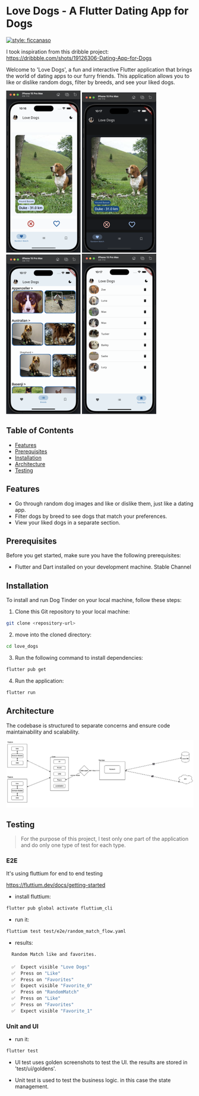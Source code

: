 # Love Dogs - A Flutter Dating App for Dogs

[![style: ficcanaso](https://img.shields.io/badge/style-ficcanaso-yellow)](https://github.com/dbbd59/ficcanaso)

I took inspiration from this dribble project:
https://dribbble.com/shots/19126306-Dating-App-for-Dogs

Welcome to 'Love Dogs', a fun and interactive Flutter application that brings the world of dating apps to our furry friends. This application allows you to like or dislike random dogs, filter by breeds, and see your liked dogs.

<img src="docs/home.png" alt="drawing" width="200"/>
<img src="docs/homeDark.png" alt="drawing" width="200"/>
<img src="docs/breeds.png" alt="drawing" width="200"/>
<img src="docs/favorites.png" alt="drawing" width="200"/>

## Table of Contents

- [Features](#features)
- [Prerequisites](#prerequisites)
- [Installation](#installation)
- [Architecture](#architecture)
- [Testing](#testing)

## Features

- Go through random dog images and like or dislike them, just like a dating app.
- Filter dogs by breed to see dogs that match your preferences.
- View your liked dogs in a separate section.

## Prerequisites

Before you get started, make sure you have the following prerequisites:

- Flutter and Dart installed on your development machine. Stable Channel

## Installation

To install and run Dog Tinder on your local machine, follow these steps:

1. Clone this Git repository to your local machine:

```bash
git clone <repository-url>
```

2. move into the cloned directory:

```bash
cd love_dogs
```

3. Run the following command to install dependencies:

```bash
flutter pub get
```

4. Run the application:

```bash
flutter run
```

## Architecture

The codebase is structured to separate concerns and ensure code maintainability and scalability.

![architecture](docs/architecture.png)

## Testing

> For the purpose of this project, I test only one part of the application and do only one type of test for each type.

### E2E

It's using fluttium for end to end testing

https://fluttium.dev/docs/getting-started

- install fluttium:

```bash
flutter pub global activate fluttium_cli
```

- run it:

```bash
fluttium test test/e2e/random_match_flow.yaml
```

- results:

```bash
  Random Match like and favorites.

  ✅  Expect visible "Love Dogs"
  ✅  Press on "Like"
  ✅  Press on "Favorites"
  ✅  Expect visible "Favorite_0"
  ✅  Press on "RandomMatch"
  ✅  Press on "Like"
  ✅  Press on "Favorites"
  ✅  Expect visible "Favorite_1"
```

### Unit and UI

- run it:

```bash
flutter test
```

- UI test uses golden screenshots to test the UI. the results are stored in 'test/ui/goldens'.

- Unit test is used to test the business logic. in this case the state management.
